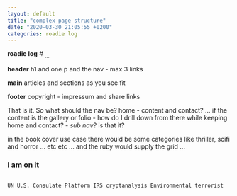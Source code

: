 ```yaml
---
layout: default
title: "complex page structure"
date: "2020-03-30 21:05:55 +0200"
categories: roadie log
---
```


<strong>roadie log</strong> \# <sub> ... </sub>

<strong>header</strong>
h1 and one p and the nav - max 3 links

<strong>main</strong>
articles and sections as you see fit

<strong>footer</strong>
copyright - impressum and share links

That is it. So what should the nav be? home - content and contact? ...
if the content is the gallery or folio - how do I drill down from there while keeping home and contact? - <em>sub nav</em>? is that it?

in the book cover use case there would be some categories like thriller, scifi and horror ... etc etc ... and the ruby would supply the grid ...

<h3> I am on it </h3>



<code>
UN U.S. Consulate Platform IRS cryptanalysis Environmental terrorist
</code>
